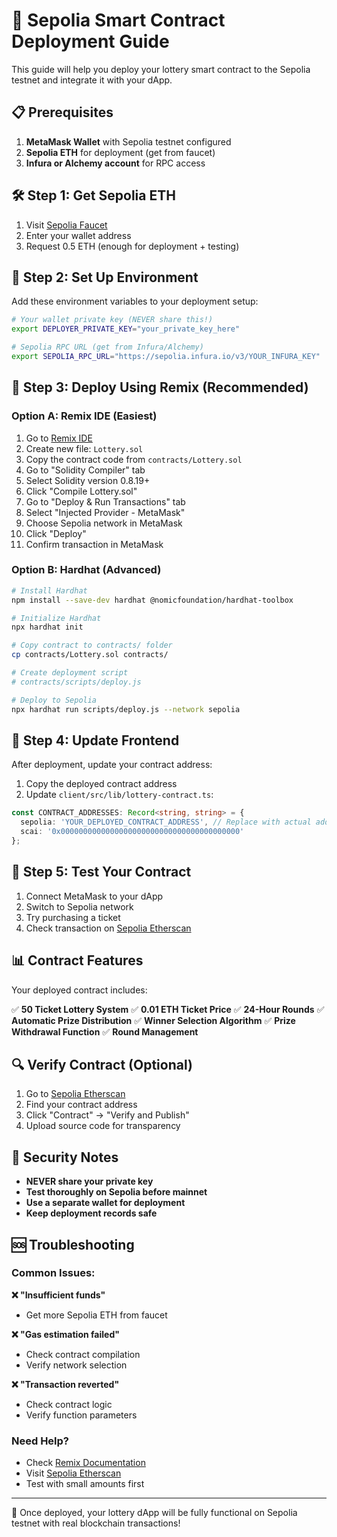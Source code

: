 # 🚀 Sepolia Smart Contract Deployment Guide

This guide will help you deploy your lottery smart contract to the Sepolia testnet and integrate it with your dApp.

## 📋 Prerequisites

1. **MetaMask Wallet** with Sepolia testnet configured
2. **Sepolia ETH** for deployment (get from faucet)
3. **Infura or Alchemy account** for RPC access

## 🛠️ Step 1: Get Sepolia ETH

1. Visit [Sepolia Faucet](https://sepoliafaucet.com/)
2. Enter your wallet address
3. Request 0.5 ETH (enough for deployment + testing)

## 🔧 Step 2: Set Up Environment

Add these environment variables to your deployment setup:

```bash
# Your wallet private key (NEVER share this!)
export DEPLOYER_PRIVATE_KEY="your_private_key_here"

# Sepolia RPC URL (get from Infura/Alchemy)
export SEPOLIA_RPC_URL="https://sepolia.infura.io/v3/YOUR_INFURA_KEY"
```

## 📝 Step 3: Deploy Using Remix (Recommended)

### Option A: Remix IDE (Easiest)

1. Go to [Remix IDE](https://remix.ethereum.org)
2. Create new file: `Lottery.sol`
3. Copy the contract code from `contracts/Lottery.sol`
4. Go to "Solidity Compiler" tab
5. Select Solidity version 0.8.19+
6. Click "Compile Lottery.sol"
7. Go to "Deploy & Run Transactions" tab
8. Select "Injected Provider - MetaMask"
9. Choose Sepolia network in MetaMask
10. Click "Deploy"
11. Confirm transaction in MetaMask

### Option B: Hardhat (Advanced)

```bash
# Install Hardhat
npm install --save-dev hardhat @nomicfoundation/hardhat-toolbox

# Initialize Hardhat
npx hardhat init

# Copy contract to contracts/ folder
cp contracts/Lottery.sol contracts/

# Create deployment script
# contracts/scripts/deploy.js

# Deploy to Sepolia
npx hardhat run scripts/deploy.js --network sepolia
```

## 🔗 Step 4: Update Frontend

After deployment, update your contract address:

1. Copy the deployed contract address
2. Update `client/src/lib/lottery-contract.ts`:

```typescript
const CONTRACT_ADDRESSES: Record<string, string> = {
  sepolia: 'YOUR_DEPLOYED_CONTRACT_ADDRESS', // Replace with actual address
  scai: '0x0000000000000000000000000000000000000000'
};
```

## 🧪 Step 5: Test Your Contract

1. Connect MetaMask to your dApp
2. Switch to Sepolia network
3. Try purchasing a ticket
4. Check transaction on [Sepolia Etherscan](https://sepolia.etherscan.io)

## 📊 Contract Features

Your deployed contract includes:

✅ **50 Ticket Lottery System**
✅ **0.01 ETH Ticket Price** 
✅ **24-Hour Rounds**
✅ **Automatic Prize Distribution**
✅ **Winner Selection Algorithm**
✅ **Prize Withdrawal Function**
✅ **Round Management**

## 🔍 Verify Contract (Optional)

1. Go to [Sepolia Etherscan](https://sepolia.etherscan.io)
2. Find your contract address
3. Click "Contract" → "Verify and Publish"
4. Upload source code for transparency

## 🚨 Security Notes

- **NEVER share your private key**
- **Test thoroughly on Sepolia before mainnet**
- **Use a separate wallet for deployment**
- **Keep deployment records safe**

## 🆘 Troubleshooting

### Common Issues:

**❌ "Insufficient funds"**
- Get more Sepolia ETH from faucet

**❌ "Gas estimation failed"**
- Check contract compilation
- Verify network selection

**❌ "Transaction reverted"**
- Check contract logic
- Verify function parameters

### Need Help?

- Check [Remix Documentation](https://remix-ide.readthedocs.io)
- Visit [Sepolia Etherscan](https://sepolia.etherscan.io)
- Test with small amounts first

---

🎉 Once deployed, your lottery dApp will be fully functional on Sepolia testnet with real blockchain transactions!